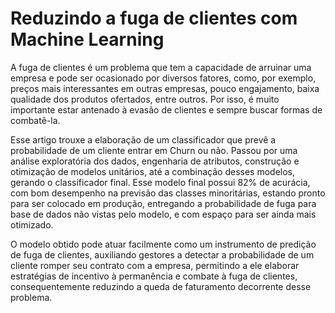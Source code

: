 # Reduzindo a fuga de clientes com Machine Learning

A fuga de clientes é um problema que tem a capacidade de arruinar uma empresa e pode ser ocasionado por diversos fatores, como, por exemplo, preços mais interessantes em outras empresas, pouco engajamento, baixa qualidade dos produtos ofertados, entre outros. Por isso, é muito importante estar antenado à evasão de clientes e sempre buscar formas de combatê-la.

Esse artigo trouxe a elaboração de um classificador que prevê a probabilidade de um cliente entrar em Churn ou não. Passou por uma análise exploratória dos dados, engenharia de atributos, construção e otimização de modelos unitários, até a combinação desses modelos, gerando o classificador final. Esse modelo final possui 82% de acurácia, com bom desempenho na previsão das classes minoritárias, estando pronto para ser colocado em produção, entregando a probabilidade de fuga para base de dados não vistas pelo modelo, e com espaço para ser ainda mais otimizado.

O modelo obtido pode atuar facilmente como um instrumento de predição de fuga de clientes, auxiliando gestores a detectar a probabilidade de um cliente romper seu contrato com a empresa, permitindo a ele elaborar estratégias de incentivo à permanência e combate à fuga de clientes, consequentemente reduzindo a queda de faturamento decorrente desse problema.
